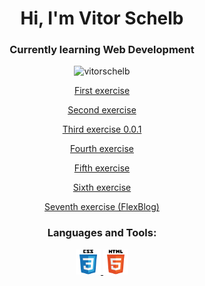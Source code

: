 <h1 align="center">Hi, I'm Vitor Schelb</h1>
<h3 align="center">Currently learning Web Development</h3>

<p align="center"> <img src="https://komarev.com/ghpvc/?username=vitorschelb&label=Profile%20views&color=0e75b6&style=flat" alt="vitorschelb" /> </p>
<p align="left">
</p>

<p align="center"> <a href="https://vitorschelb.github.io/html-css/desafios/d010corrigido/index.html"> First exercise</a>
<p align="center"> <a href="https://vitorschelb.github.io/html-css/desafios\d012corrigido\index.html"> Second exercise</a>
<p align="center"> <a href="https://vitorschelb.github.io/html-css/projects\window-to-the-past\index.html"> Third exercise 0.0.1</a>
<p align="center"> <a href="https://vitorschelb.github.io/html-css/projects\socials\index.html"> Fourth exercise</a>
<p align="center"> <a href="https://vitorschelb.github.io/html-css/projects/d013-login/index.html"> Fifth exercise</a>
<p align="center"> <a href="https://vitorschelb.github.io/html-css/flexcourse/f002/index.html"> Sixth exercise</a>
<p align="center"> <a href="https://vitorschelb.github.io/html-css/flexcourse/flexblog/index.html"> Seventh exercise (FlexBlog)</a>

<h3 align="center">Languages and Tools:</h3>
<p align="center"> <a href="https://www.w3schools.com/css/" target="_blank" rel="noreferrer"> <img src="https://raw.githubusercontent.com/devicons/devicon/master/icons/css3/css3-original-wordmark.svg" alt="css3" width="40" height="40"/> </a> <a href="https://www.w3.org/html/" target="_blank" rel="noreferrer"> <img src="https://raw.githubusercontent.com/devicons/devicon/master/icons/html5/html5-original-wordmark.svg" alt="html5" width="40" height="40"/> </a> </p>


